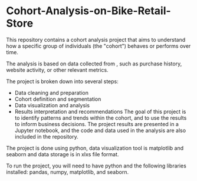 # Cohort-Analysis-on-Bike-Retail-Store
This repository contains a cohort analysis project that aims to understand how a specific group of individuals (the "cohort") behaves or performs over time.

The analysis is based on data collected from , such as purchase history, website activity, or other relevant metrics.

The project is broken down into several steps:

- Data cleaning and preparation
- Cohort definition and segmentation
- Data visualization and analysis
- Results interpretation and recommendations
The goal of this project is to identify patterns and trends within the cohort, and to use the results to inform business decisions. The project results are presented in a Jupyter notebook, and the code and data used in the analysis are also included in the repository.

The project is done using python, data visualization tool is matplotlib and seaborn and data storage is in xlxs file format.

To run the project, you will need to have python and the following libraries installed: pandas, numpy, matplotlib, and seaborn.

